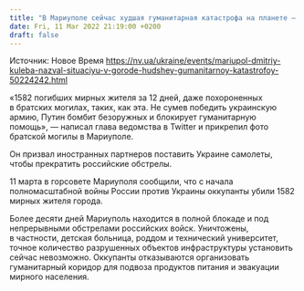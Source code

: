 ```yaml
---
title: "В Мариуполе сейчас худшая гуманитарная катастрофа на планете — Кулеба"
date: Fri, 11 Mar 2022 21:19:00 +0200
draft: false
---
```

Источник: Новое Время https://nv.ua/ukraine/events/mariupol-dmitriy-kuleba-nazval-situaciyu-v-gorode-hudshey-gumanitarnoy-katastrofoy-50224242.html


«1582 погибших мирных жителя за 12 дней, даже похороненных в братских могилах, таких, как эта. Не сумев победить украинскую армию, Путин бомбит безоружных и блокирует гуманитарную помощь», — написал глава ведомства в Twitter и прикрепил фото братской могилы в Мариуполе.

Он призвал иностранных партнеров поставить Украине самолеты, чтобы прекратить российские обстрелы.

11 марта в горсовете Мариуполя сообщили, что с начала полномасштабной войны России против Украины оккупанты убили 1582 мирных жителя города.

Более десяти дней Мариуполь находится в полной блокаде и под непрерывными обстрелами российских войск. Уничтожены, в частности, детская больница, роддом и технический университет, точное количество разрушенных объектов инфраструктуры установить сейчас невозможно. Оккупанты отказываются организовать гуманитарный коридор для подвоза продуктов питания и эвакуации мирного населения.
